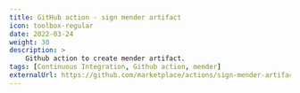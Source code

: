 ```yaml
---
title: GitHub action - sign mender artifact
icon: toolbox-regular
date: 2022-03-24
weight: 30
description: >
    Github action to create mender artifact.
tags: [Continuous Integration, Github action, mender]
externalUrl: https://github.com/marketplace/actions/sign-mender-artifacts
---
```

